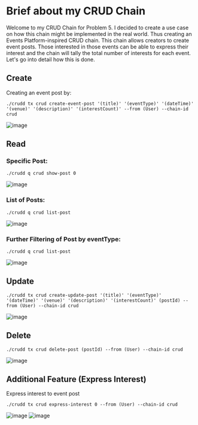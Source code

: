# Brief about my CRUD Chain
Welcome to my CRUD Chain for Problem 5. I decided to create a use case on how this chain might be implemented in the real world. Thus creating an Events Platform-inspired CRUD chain. This chain allows creators to create event posts. Those interested in those events can be able to express their interest and the chain will tally the total number of interests for each event. Let's go into detail how this is done. 

## Create
Creating an event post by:

```
./crudd tx crud create-event-post '(title)' '(eventType)' '(dateTime)' '(venue)' '(description)' '(interestCount)' --from (User) --chain-id crud
```
![image](https://github.com/Asylumreid/codeChallenge/assets/114651163/e130cbce-6c61-4642-affa-463b74ae70d7)

## Read
### Specific Post:

```
./crudd q crud show-post 0
```
![image](https://github.com/Asylumreid/codeChallenge/assets/114651163/debaea52-c152-46ad-9c4d-0487189b3aa6)

### List of Posts:

```
./crudd q crud list-post
```
![image](https://github.com/Asylumreid/codeChallenge/assets/114651163/be94b2f1-c147-41d1-91e5-1d357f5271f7)

### Further Filtering of Post by eventType:

```
./crudd q crud list-post
```
![image](https://github.com/Asylumreid/codeChallenge/assets/114651163/8f134a90-4fb1-4f3f-8103-b569cb0eb78c)

## Update

```
./crudd tx crud create-update-post '(title)' '(eventType)' '(dateTime)' '(venue)' '(description)' '(interestCount)' (postId) --from (User) --chain-id crud
```
![image](https://github.com/Asylumreid/codeChallenge/assets/114651163/5a9e15cb-3cac-42e3-93b4-177b748b124d)
## Delete
```
./crudd tx crud delete-post (postId) --from (User) --chain-id crud 
```
![image](https://github.com/Asylumreid/codeChallenge/assets/114651163/f9e15130-e9a2-47e9-bb12-55da8b6d73ab)
## Additional Feature (Express Interest)
Express interest to event post
```
./crudd tx crud express-interest 0 --from (User) --chain-id crud
```
![image](https://github.com/Asylumreid/codeChallenge/assets/114651163/d9f2ab00-48a9-4496-8fcc-6d63731c4aaf)
![image](https://github.com/Asylumreid/codeChallenge/assets/114651163/9f2d9bc2-2d4e-428a-a50d-f330a2030b09)
